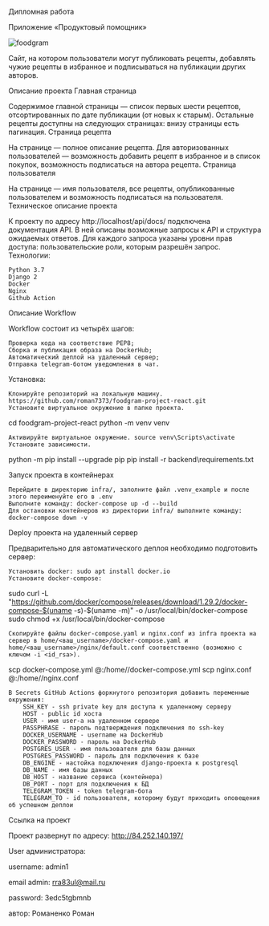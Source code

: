 Дипломная работа

Приложение «Продуктовый помощник»

![foodgram](https://github.com/roman7373/foodgram-project-react/workflows/foodgram_workflow/badge.svg)

Cайт, на котором пользователи могут публиковать рецепты, добавлять чужие рецепты в избранное и подписываться на публикации других авторов. 

Описание проекта
Главная страница

Содержимое главной страницы — список первых шести рецептов, отсортированных по дате публикации (от новых к старым). Остальные рецепты доступны на следующих страницах: внизу страницы есть пагинация.
Страница рецепта

На странице — полное описание рецепта. Для авторизованных пользователей — возможность добавить рецепт в избранное и в список покупок, возможность подписаться на автора рецепта.
Страница пользователя

На странице — имя пользователя, все рецепты, опубликованные пользователем и возможность подписаться на пользователя.
Техническое описание проекта

К проекту по адресу http://localhost/api/docs/ подключена документация API. В ней описаны возможные запросы к API и структура ожидаемых ответов. Для каждого запроса указаны уровни прав доступа: пользовательские роли, которым разрешён запрос.
Технологии:

    Python 3.7
    Django 2
    Docker
    Nginx
    Github Action

Описание Workflow

Workflow состоит из четырёх шагов:

    Проверка кода на соответствие PEP8;
    Сборка и публикация образа на DockerHub;
    Автоматический деплой на удаленный сервер;
    Отправка telegram-ботом уведомления в чат.

Установка:

    Клонируйте репозиторий на локальную машину. https://github.com/roman7373/foodgram-project-react.git
    Установите виртуальное окружение в папке проекта.

cd foodgram-project-react
python -m venv venv

    Активируйте виртуальное окружение. source venv\Scripts\activate
    Установите зависимости.

python -m pip install --upgrade pip
pip install -r backend\requirements.txt

Запуск проекта в контейнерах

    Перейдите в директорию infra/, заполните файл .venv_example и после этого переименуйте его в .env
    Выполните команду: docker-compose up -d --build
    Для остановки контейнеров из директории infra/ выполните команду: docker-compose down -v

Deploy проекта на удаленный сервер

Предварительно для автоматического деплоя необходимо подготовить сервер:

    Установить docker: sudo apt install docker.io
    Установите docker-compose:

sudo curl -L "https://github.com/docker/compose/releases/download/1.29.2/docker-compose-$(uname -s)-$(uname -m)" -o /usr/local/bin/docker-compose
sudo chmod +x /usr/local/bin/docker-compose

    Скопируйте файлы docker-compose.yaml и nginx.conf из infra проекта на сервер в home/<ваш_username>/docker-compose.yaml и home/<ваш_username>/nginx/default.conf соответственно (возможно с ключом -i <id_rsa>).

scp docker-compose.yml <username>@<host>:/home/<username>/docker-compose.yml
scp nginx.conf <username>@<host>:/home/<username>/nginx.conf

    В Secrets GitHub Actions форкнутого репозитория добавить переменные окружения:
        SSH_KEY - ssh private key для доступа к удаленному серверу
        HOST - public id хоста
        USER - имя user-а на удаленном сервере
        PASSPHRASE - пароль подтверждения подключения по ssh-key
        DOCKER_USERNAME - username на DockerHub
        DOCKER_PASSWORD - пароль на DockerHub
        POSTGRES_USER - имя пользователя для базы данных
        POSTGRES_PASSWORD - пароль для подключения к базе
        DB_ENGINE - настойка подключения django-проекта к postgresql
        DB_NAME - имя базы данных
        DB_HOST - название сервиса (контейнера)
        DB_PORT - порт для подключения к БД
        TELEGRAM_TOKEN - token telegram-бота
        TELEGRAM_TO - id пользователя, которому будут приходить оповещения об успешном деплои

Ссылка на проект

Проект развернут по адресу: http://84.252.140.197/

User администратора:

username: admin1

email admin: rra83ul@mail.ru

password: 3edc5tgbmnb


автор: Романенко Роман